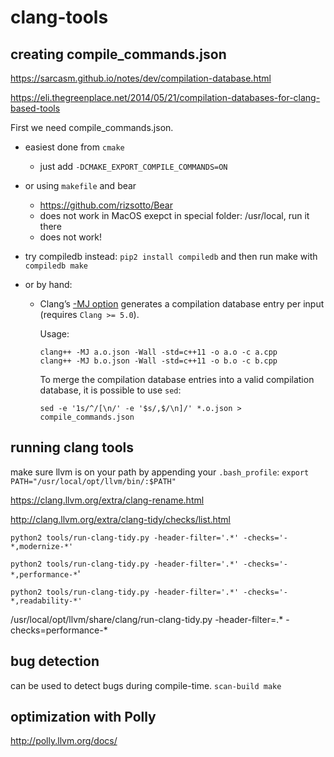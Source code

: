 # clang-tools

## creating compile_commands.json

https://sarcasm.github.io/notes/dev/compilation-database.html

https://eli.thegreenplace.net/2014/05/21/compilation-databases-for-clang-based-tools

First we need compile_commands.json. 

- easiest done from `cmake`
  - just add `-DCMAKE_EXPORT_COMPILE_COMMANDS=ON`


- or using `makefile` and bear

  - https://github.com/rizsotto/Bear
  - does not work in MacOS exepct in special folder: /usr/local, run it there 
  - does not work!

- try compiledb instead: `pip2 install compiledb` and then run make with `compiledb make`

- or by hand:

  - Clang’s [-MJ option](https://clang.llvm.org/docs/ClangCommandLineReference.html#cmdoption-clang-mj) generates a compilation database entry per input (requires `Clang >= 5.0`).

    Usage:

    ```
    clang++ -MJ a.o.json -Wall -std=c++11 -o a.o -c a.cpp
    clang++ -MJ b.o.json -Wall -std=c++11 -o b.o -c b.cpp
    ```

    To merge the compilation database entries into a valid compilation database, it is possible to use `sed`:

    ```
    sed -e '1s/^/[\n/' -e '$s/,$/\n]/' *.o.json > compile_commands.json
    ```

## running clang tools

make sure llvm is on your path by appending your `.bash_profile`: `export PATH="/usr/local/opt/llvm/bin/:$PATH"`


https://clang.llvm.org/extra/clang-rename.html

http://clang.llvm.org/extra/clang-tidy/checks/list.html

`python2 tools/run-clang-tidy.py -header-filter='.*' -checks='-*,modernize-*'`

`python2 tools/run-clang-tidy.py -header-filter='.*' -checks='-*,performance-*`'

`python2 tools/run-clang-tidy.py -header-filter='.*' -checks='-*,readability-*'`



/usr/local/opt/llvm/share/clang/run-clang-tidy.py -header-filter=.* -checks=performance-*


## bug detection

can be used to detect bugs during compile-time.
`scan-build make`


## optimization with Polly

http://polly.llvm.org/docs/





